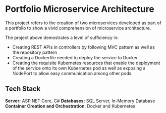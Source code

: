 
# Portfolio Microservice Architecture

This project refers to the creation of two microservices developed as part of a portfolio to show a vivid comprehension of microservice architecture.

The project above demostrates a level of sufficiency in:
* Creating REST APIs in controllers by following MVC pattern as well as the repository pattern
* Creating a Dockerfile needed to deploy the service to Docker
* Creating the requisite Kubernetes resources that enable the deployment of the service onto its own Kubernetes pod as well as exposing a NodePort to allow easy communication among other pods
## Tech Stack

**Server:** ASP.NET Core, C#
**Databases:** SQL Server, In-Memory Database
**Container Creation and Orchestration**: Docker and Kubernetes

